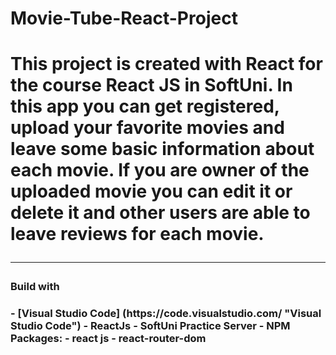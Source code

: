 <h1> Movie-Tube-React-Project <h1>

This project is created with React for the course React JS in SoftUni.
In this app you can get registered, upload your favorite movies and leave some basic information about each movie. If you are owner of the uploaded movie you can edit it or delete it and other users are able to leave reviews for each movie.

-------------------------------------------------------------------------------------------------------------------------------------------------------------------------

<h3> Build with <h3>
  - [Visual Studio Code] (https://code.visualstudio.com/ "Visual Studio Code")
  - ReactJs
  - SoftUni Practice Server
  - NPM Packages:
    - react js
    - react-router-dom
